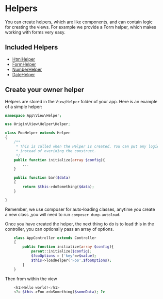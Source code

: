 # Helpers

You can create helpers, which are like components, and can contain logic for creating the views. For example we provide a Form helper, which makes working with forms very easy.


## Included Helpers

- [HtmlHelper](html-helper.md)
- [FormHelper](form-helper.md)
- [NumberHelper](number-helper.md)
- [DateHelper](date-helper.md)

## Create your owner helper

Helpers are stored in the `View/Helper` folder of your app. Here is an example of a simple helper:

````php
namespace App\View\Helper;

use Origin\View\Helper\Helper;

class FooHelper extends Helper
{
    /**
     * This is called when the Helper is created. You can put any logic here
     * instead of overiding the construct.
     */ 
    public function initialize(array $config){
        ...
    }

    public function bar($data)
    {
        return $this->doSomething($data);
    }

}
````

Remember, we use composer for auto-loading classes, anytime you create a new class ,you will need to run `composer dump-autoload`.

Once you have created the helper, the next thing to do is to load this in the controller, you can optionally pass an array of options.

```php
    class AppController extends Controller
    {
        public function initialize(array $config){
            parent::initialize($config);
            $fooOptions = ['key'=>$value];
            $this->loadHelper('Foo',$fooOptions);
        }
    }
```

Then from within the view


```php
    <h1>Hello world!</h1>
    <?= $this->Foo->doSomething($someData); ?>
```
